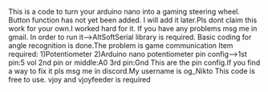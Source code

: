 This is a code to turn your arduino nano into a gaming steering wheel. Button function has not yet been added. I will add it later.Pls dont claim this work for your own.I worked hard for it. If you have any problems msg me in gmail.
In order to run it-->AltSoftSerial library is required.
Basic coding for angle recognition is done.The problem is game communication
Item required:
1)Potentiometer
2)Arduino nano
potentiometer pin config-->1st pin:5 vol
                          2nd pin or middle:A0
                          3rd pin:Gnd
This are the pin config.If you find a way to fix it pls msg me in discord.My username is og_Nikto 
This code is free to use.
vjoy and vjoyfeeder is required 
